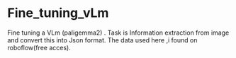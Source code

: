 # Fine_tuning_vLm
Fine tuning a VLm (paligemma2) . Task is Information extraction from image and convert this into Json format. The data used here ,i found on roboflow(free acces).

